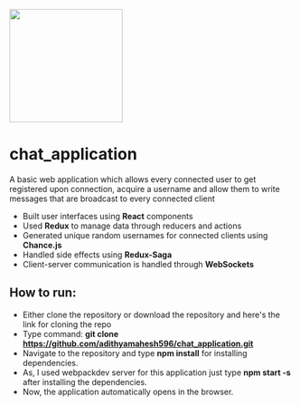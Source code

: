 <img src="https://cdn-images-1.medium.com/max/2000/1*J3QJAw-Yst12S6yP4rMsVg.gif?raw=true" width="200px" height="200px"><br/>

# chat_application<br/>
A basic web application which allows every connected user to get registered upon connection, acquire a username and allow them to write messages that are broadcast to every connected client<br/>

* Built user interfaces using <b>React</b> components<br/>
* Used <b>Redux</b> to manage data through reducers and actions<br/>
* Generated unique random usernames for connected clients using <b>Chance.js</b><br/>
* Handled side effects using <b>Redux-Saga</b><br/>
* Client-server communication is handled through <b>WebSockets</b>

## How to run:
* Either clone the repository or download the repository and here's the link for cloning the repo
* Type command: <b>git clone https://github.com/adithyamahesh596/chat_application.git</b>
* Navigate to the repository and type <b>npm install</b> for installing dependencies.
* As, I used webpackdev server for this application just type <b>npm start -s</b> after installing the dependencies.
* Now, the application automatically opens in the browser.
